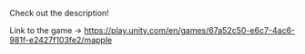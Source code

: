 Check out the description!

Link to the game -> https://play.unity.com/en/games/67a52c50-e6c7-4ac6-981f-e2427f103fe2/mapple
